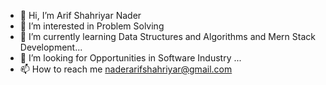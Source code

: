 - 👋 Hi, I’m Arif Shahriyar Nader
- 👀 I’m interested in Problem Solving
- 🌱 I’m currently learning Data Structures and Algorithms and Mern Stack Development...
- 💞️ I’m looking for Opportunities in Software Industry ...
- 📫 How to reach me naderarifshahriyar@gmail.com

<!---
arifshahriyarnader/arifshahriyarnader is a ✨ special ✨ repository because its `README.md` (this file) appears on your GitHub profile.
You can click the Preview link to take a look at your changes.
--->
